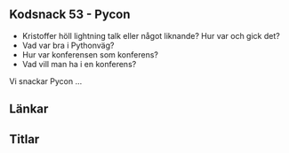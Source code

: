 ## Kodsnack 53 - Pycon ##
* Kristoffer höll lightning talk eller något liknande? Hur var och gick det?
* Vad var bra i Pythonväg?
* Hur var konferensen som konferens?
* Vad vill man ha i en konferens?

Vi snackar Pycon …

## Länkar ##

## Titlar ##